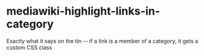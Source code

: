 mediawiki-highlight-links-in-category
=====================================

Exactly what it says on the tin -- if a link is a member of a category, it gets a custom CSS class
